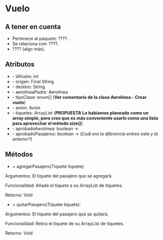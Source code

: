# Vuelo

## A tener en cuenta

- Pertenece al paquete: ????.
- Se relaciona con: ????.
- ???? (algo más).

## Atributos

- \- idVuelo: int
- \- origen: Final String
- \- destino: String
- \- aerolineaPadre: Aerolinea
- \- tipoClase: enum[] (**Ver comentario de la clase Aerolinea - Crear vuelo**)
- \- avion: Avion
- \- tiquetes: ArrayList (**PROPUESTA Lo habiamos planeado como un array simple, pero creo que es más conveniente usarlo como una lista para aprovechar el método size()**)
- \- aprobadoAerolinea: boolean ->
- \- aprobadoPasajeros: boolean -> (*Cuál era la diferencia entree esta y la anterior?*)

## Métodos

- \+ agregarPasajero(Tiquete tiquete):

Argumentos: El tiquete del pasajero que se agregará.

Funcionalidad: Añade el tiquete a su ArrayList de tiquetes.

Retorno: Void

- \+ quitarPasajero(Tiquete tiquete):

Argumentos: El tiquete del pasajero que se quitará.

Funcionalidad: Retira el tiquete de su ArrayList de tiquetes.

Retorno: Void
